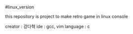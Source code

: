 #linux_version

this repository is project to make retro game in linux console

creator : 강다혁
ide : gcc, vim
language : c
